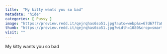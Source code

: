 ```yaml
---
title:  "My kitty wants you so bad"
metadate: "hide"
categories: [ Pussy ]
image: "https://preview.redd.it/qejrqhas6so51.jpg?auto=webp&s=67d67f7a8c54f4fe4b6933018dc20cba6a3900cf"
thumb: "https://preview.redd.it/qejrqhas6so51.jpg?width=1080&crop=smart&auto=webp&s=1efda84e5810dfb12447b0b6166df451bf09a440"
visit: ""
---
```

My kitty wants you so bad
